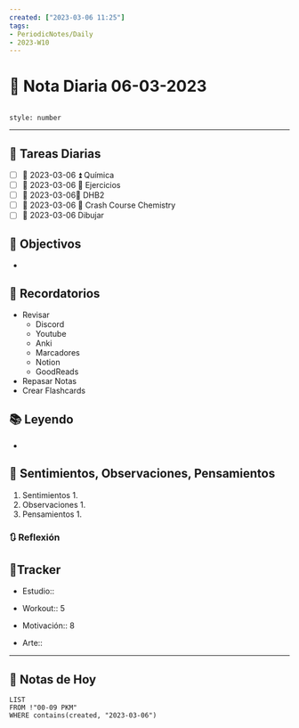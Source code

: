 ```yaml
---
created: ["2023-03-06 11:25"]
tags:
- PeriodicNotes/Daily
- 2023-W10
---
```


# 📅 Nota Diaria 06-03-2023
```toc

style: number

```

---
## 🔷 Tareas Diarias
- [ ] 📅 2023-03-06 ⏫ Química
- [ ] 📅 2023-03-06 🔼 Ejercicios
- [ ] 📅 2023-03-06🔼 DHB2
- [ ] 📅 2023-03-06 🔽 Crash Course Chemistry
- [ ] 📅 2023-03-06 Dibujar

## 🎯 Objectivos
- 
## 📕 Recordatorios
- Revisar
	- Discord
	- Youtube
	- Anki
	- Marcadores
	- Notion
	- GoodReads
- Repasar Notas
- Crear Flashcards

## 📚 Leyendo
- 
## 💬 Sentimientos, Observaciones, Pensamientos 
1. Sentimientos
	1. 
2. Observaciones
	1. 
3. Pensamientos
	1. 
### 🔃 Reflexión

## 🔷Tracker

- Estudio::

- Workout:: 5

- Motivación:: 8

- Arte::
---

## 📅 Notas de Hoy
```dataview
LIST 
FROM !"00-09 PKM" 
WHERE contains(created, "2023-03-06")
```